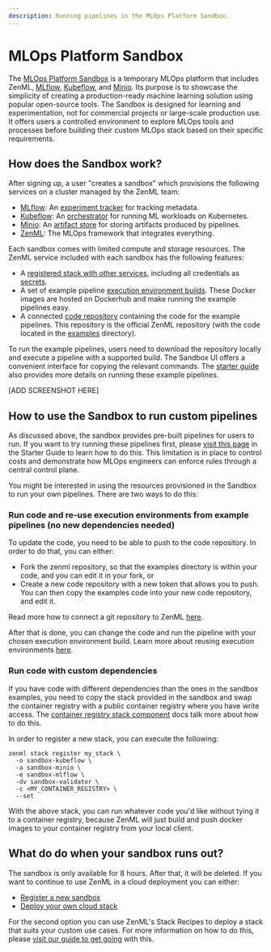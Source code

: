 ```yaml
---
description: Running pipelines in the MLOps Platform Sandbox.
---
```


# MLOps Platform Sandbox

The [MLOps Platform Sandbox](https://sandbox.zenml.io) is a temporary MLOps platform that includes ZenML, [MLflow](https://mlflow.org), [Kubeflow](https://www.kubeflow.org/), and [Minio](https://min.io/). Its purpose is to showcase the simplicity of creating a production-ready machine learning solution using popular open-source tools. The Sandbox is designed for learning and experimentation, not for commercial projects or large-scale production use. It offers users a controlled environment to explore MLOps tools and processes before building their custom MLOps stack based on their specific requirements.

## How does the Sandbox work?

After signing up, a user "creates a sandbox" which provisions the following services on a cluster managed by the ZenML team:

- [MLflow](https://mlflow.org): An [experiment tracker](../component-guide/experiment-trackers/experiment-trackers.md) for tracking metadata.
- [Kubeflow](https://kubeflow.org): An [orchestrator](../component-guide/orchestrators/orchestrators.md) for running ML workloads on Kubernetes.
- [Minio](https://min.io/): An [artifact store](../component-guide/artifact-stores/artifact-stores.md) for storing artifacts produced by pipelines.
- [ZenML](https://zenml.io): The MLOps framework that integrates everything.

Each sandbox comes with limited compute and storage resources. The ZenML service included with each sandbox has the following features:

- A [registered stack with other services](../starter-guide/understand-stacks.md), including all credentials as [secrets](../../platform-guide/set-up-your-mlops-platform/use-the-secret-store/use-the-secret-store.md).
- A set of example pipeline [execution environment builds](./manage-environments.md#execution-environments). These Docker images are hosted on Dockerhub and make running the example pipelines easy.
- A connected [code repository](./connect-your-git-repository.md) containing the code for the example pipelines. This repository is the official ZenML repository (with the code located in the [examples](https://github.com/zenml-io/zenml/tree/main/examples) directory).

To run the example pipelines, users need to download the repository locally and execute a pipeline with a supported build. The Sandbox UI offers a convenient interface for copying the relevant commands. The [starter guide](../starter-guide/switch-to-production.md) also provides more details on running these example pipelines.

[ADD SCREENSHOT HERE]

## How to use the Sandbox to run custom pipelines

As discussed above, the sandbox provides pre-built pipelines for users to run. If you want to try running these pipelines first, please [visit this page](../starter-guide/switch-to-production.md) in the Starter Guide to learn how to do this. This limitation is in place to control costs and demonstrate how MLOps engineers can enforce rules through a central control plane.

You might be interested in using the resources provisioned in the Sandbox to run your own pipelines. There are two ways to do this:

### Run code and re-use execution environments from example pipelines (no new dependencies needed)

To update the code, you need to be able to push to the code repository. In order to do that, you can either:

- Fork the zenml repository, so that the examples directory is within your code, and you can edit it in your fork, or
- Create a new code repository with a new token that allows you to push. You can then copy the examples code into your new code repository, and edit it.

Read more how to connect a git repository to ZenML [here](./connect-your-git-repository.md).

After that is done, you can change the code and run the pipeline with your chosen execution environment build. Learn more about reusing execution environments [here](./containerize-your-pipeline.md#reuse-docker-image-builds-from-previous-runs).

### Run code with custom dependencies

If you have code with different dependencies than the ones in the sandbox examples, you need to copy the stack provided in the sandbox and swap the container registry with a public container registry where you have write access. The [container registry stack component](../component-guide/container-registries/container-registries.md) docs talk more about how to do this.

In order to register a new stack, you can execute the following:

```shell
zenml stack register my_stack \
  -o sandbox-kubeflow \
  -a sandbox-minio \
  -e sandbox-mlflow \
  -dv sandbox-validator \
  -c <MY_CONTAINER_REGISTRY> \
  --set
```

With the above stack, you can run whatever code you'd like without tying it to a container registry, because ZenML will just build and push docker images to your container registry from your local client.

## What do do when your sandbox runs out?

The sandbox is only available for 8 hours. After that, it will be deleted. If
you want to continue to use ZenML in a cloud deployment you can either:

- [Register a new sandbox](https://sandbox.zenml.io/)
- [Deploy your own cloud stack](../../platform-guide/set-up-your-mlops-platform/deploy-and-set-up-a-cloud-stack/deploy-a-stack-post-sandbox.md)

For the second option you can use ZenML's Stack Recipes to deploy a stack that
suits your custom use cases. For more information on how to do this, please
[visit our guide to get going](../../platform-guide/set-up-your-mlops-platform/deploy-and-set-up-a-cloud-stack/deploy-a-stack-post-sandbox.md) with this.
